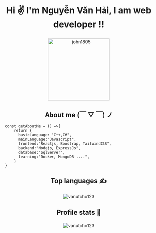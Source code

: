 
# <h1 align="center">Hi &#9996; I'm Nguyễn Văn Hải, I am web developer !!</p>

<p align="center">
	<a href="https://github.com/vanutcho123">
	<img src="https://avatars.githubusercontent.com/vanutcho123" width = "200" alt="john1805">
	</a>
</p>

<h2 align="center">About me (￣ ▽ ￣) ノ</h2>

```JS
  const getAboutMe = () =>{
      return {
        basicLanguage: "C++,C#",
        mainLanguage:"Javascript",
        frontend:"Reactjs, Boostrap, TailwindCSS",
        backend:"Nodejs, ExpressJs",
        database:"SqlServer",
        learning:"Docker, MongoDB ....",
      }
  }
```



## <p align="center">Top languages &#9997;</p>

<p align="center"><img src="https://github-readme-stats.vercel.app/api/top-langs?username=vanutcho123&show_icons=true&locale=en&theme=dark&layout=compact" alt="vanutcho123" /></p>

## <p align="center">Profile stats :musical_keyboard:</p>

<p align="center"><img src="https://github-readme-stats.vercel.app/api?username=vanutcho123&show_icons=true&locale=en&theme=dark" alt="vanutcho123" /></p>

